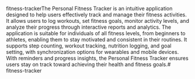 fitness-trackerThe Personal Fitness Tracker is an intuitive application designed to help users effectively track and manage their fitness activities. It allows users to log workouts, set fitness goals, monitor activity levels, and analyze their progress through interactive reports and analytics.
The application is suitable for individuals of all fitness levels, from beginners to athletes, enabling them to stay motivated and consistent in their routines. It supports step counting, workout tracking, nutrition logging, and goal setting, with synchronization options for wearables and mobile devices. With reminders and progress insights, the Personal Fitness Tracker ensures users stay on track toward achieving their health and fitness goals.# fitness-tracker
